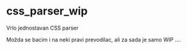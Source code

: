 # css_parser_wip
Vrlo jednostavan CSS parser

Možda se bacim i na neki pravi prevodilac, ali za sada je samo WIP ....
